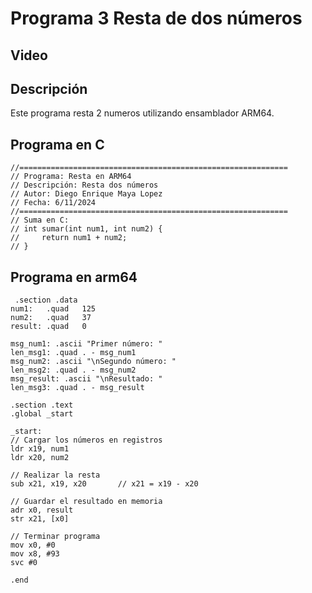 # Programa 3 Resta de dos números

## Video


## Descripción
Este programa resta 2 numeros utilizando ensamblador ARM64.

## Programa en C

    //============================================================
    // Programa: Resta en ARM64
    // Descripción: Resta dos números 
    // Autor: Diego Enrique Maya Lopez
    // Fecha: 6/11/2024
    //============================================================
    // Suma en C:
    // int sumar(int num1, int num2) {
    //     return num1 + num2;
    // }
## Programa en arm64
     .section .data
    num1:   .quad   125     
    num2:   .quad   37      
    result: .quad   0       

    msg_num1: .ascii "Primer número: "
    len_msg1: .quad . - msg_num1
    msg_num2: .ascii "\nSegundo número: "
    len_msg2: .quad . - msg_num2
    msg_result: .ascii "\nResultado: "
    len_msg3: .quad . - msg_result

    .section .text
    .global _start

    _start:
    // Cargar los números en registros
    ldr x19, num1           
    ldr x20, num2           

    // Realizar la resta
    sub x21, x19, x20       // x21 = x19 - x20

    // Guardar el resultado en memoria
    adr x0, result
    str x21, [x0]

    // Terminar programa
    mov x0, #0              
    mov x8, #93             
    svc #0                  

    .end
